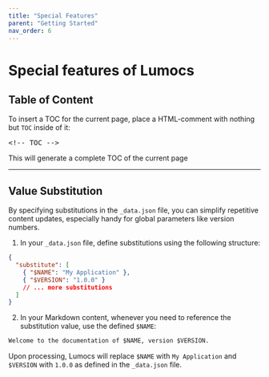 ```yaml
---
title: "Special Features"
parent: "Getting Started"
nav_order: 6
---
```


# Special features of Lumocs

## Table of Content

To insert a TOC for the current page, place a HTML-comment with nothing but
`TOC` inside of it:

<pre>
&lt;!-- TOC --&gt;
</pre>

This will generate a complete TOC of the current page

---

## Value Substitution

By specifying substitutions in the `_data.json` file, you can simplify
repetitive content updates, especially handy for global parameters like version
numbers.

1. In your `_data.json` file, define substitutions using the following
   structure:

```json
{
  "substitute": [
    { "$NAME": "My Application" },
    { "$VERSION": "1.0.0" }
    // ... more substitutions
  ]
}
```

2. In your Markdown content, whenever you need to reference the substitution
   value, use the defined `$NAME`:

```markdown
Welcome to the documentation of $NAME, version $VERSION.
```

Upon processing, Lumocs will replace `$NAME` with `My Application` and
`$VERSION` with `1.0.0` as defined in the `_data.json` file.
